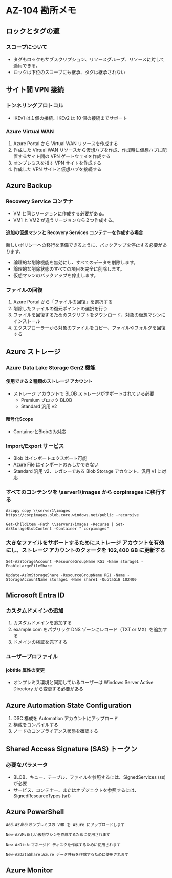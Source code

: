 # AZ-104 勘所メモ

## ロックとタグの適

### スコープについて

- タグもロックもサブスクリプション、リソースグループ、リソースに対して適用できる。
- ロックは下位のスコープにも継承、タグは継承されない

## サイト間 VPN 接続

### トンネリングプロトコル

- IKEv1 は１個の接続、IKEv2 は 10 個の接続までサポート

### Azure Virtual WAN

1. Azure Portal から Virtual WAN リソースを作成する
2. 作成した Virtual WAN リソースから仮想ハブを作成、作成時に仮想ハブに配置するサイト間の VPN ゲートウェイを作成する
3. オンプレミスを指す VPN サイトを作成する
4. 作成した VPN サイトと仮想ハブを接続する

## Azure Backup

### Recovery Service コンテナ

- VM と同じリージョンに作成する必要がある。
- VM1 と VM2 が違うリージョンなら２つ作成する。

#### 追加の仮想マシンと Recovery Services コンテナーを作成する場合
新しいポリシーへの移行を準備できるように、バックアップを停止する必要があります。
- 論理的な削除機能を無効にし、すべてのデータを削除します。
- 論理的な削除状態のすべての項目を完全に削除します。
- 仮想マシンのバックアップを停止します。

### ファイルの回復

1. Azure Portal から「ファイルの回復」を選択する
2. 削除したファイルの復元ポイントの選択を行う
3. ファイルを回復するためのスクリプトをダウンロード、対象の仮想マシンにインストール
4. エクスプローラーから対象のファイルをコピー、ファイルやフォルダを回復する

## Azure ストレージ
### Azure Data Lake Storage Gen2 機能
#### 使用できる 2 種類のストレージ アカウント
- ストレージ アカウントで BLOB ストレージがサポートされている必要
  - Premium ブロック BLOB
  - Standard 汎用 v2

#### 暗号化Scope
- ContainerとBlobのみ対応

### Import/Export サービス

- Blob はインポートエクスポート可能
- Azure File はインポートのみしかできない
- Standard 汎用 v2、レガシーである Blob Storage アカウント、汎用 v1 に対応

### すべてのコンテンツを \\server1\images から corpimages に移行する
```
Azcopy copy \\server1\images https://corpimages.blob.core.windows.net/public -recursive

Get-ChildItem -Path \\server1\images -Recurse | Set-AzStorageBlobContent -Container " corpimages"
```
### 大きなファイルをサポートするためにストレージ アカウントを有効にし、ストレージ アカウントのクォータを 102,400 GB に更新する
```
Set-AzStorageAccount -ResourceGroupName RG1 -Name storage1 -EnableLargeFileShare

Update-AzRmStorageShare -ResourceGroupName RG1 -Name -StorageAccountName storage1 -Name share1 -QuotaGiB 102400
```
## Microsoft Entra ID

### カスタムドメインの追加

1. カスタムドメインを追加する
2. example.com をパブリック DNS ゾーンにレコード（TXT or MX）を追加する
3. ドメインの検証を完了する

### ユーザープロファイル

#### jobtitle 属性の変更

- オンプレミス環境と同期しているユーザーは Windows Server Active Directory から変更する必要がある

## Azure Automation State Configuration

1. DSC 構成を Automation アカウントにアップロード
2. 構成をコンパイルする
3. ノードのコンプライアンス状態を確認する

## Shared Access Signature (SAS) トークン
### 必要なパラメータ
- BLOB、キュー、テーブル、ファイルを参照するには、SignedServices (ss) が必要
- サービス、コンテナー、またはオブジェクトを参照するには、SignedResourceTypes (srt) 

## Azure PowerShell 
```
Add-AzVhd:オンプレミスの VHD を Azure にアップロードします

New-AzVM:新しい仮想マシンを作成するために使用されます

New-AzDisk:マネージド ディスクを作成するために使用されます

New-AzDataShare:Azure データ共有を作成するために使用されます
```

## Azure Monitor 